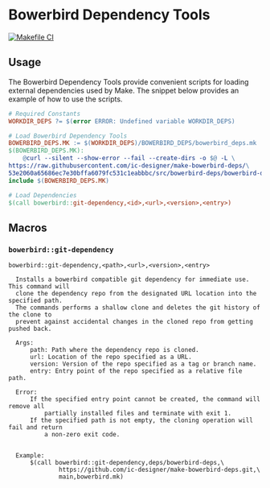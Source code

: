 # Bowerbird Dependency Tools

[![Makefile CI](https://github.com/ic-designer/make-bowerbird-deps/actions/workflows/makefile.yml/badge.svg)](https://github.com/ic-designer/make-bowerbird-deps/actions/workflows/makefile.yml)


## Usage

The Bowerbird Dependency Tools provide convenient scripts for loading external
dependencies used by Make. The snippet below provides an example of how to use the
scripts.

```makefile
# Required Constants
WORKDIR_DEPS ?= $(error ERROR: Undefined variable WORKDIR_DEPS)

# Load Bowerbird Dependency Tools
BOWERBIRD_DEPS.MK := $(WORKDIR_DEPS)/BOWERBIRD_DEPS/bowerbird_deps.mk
$(BOWERBIRD_DEPS.MK):
	@curl --silent --show-error --fail --create-dirs -o $@ -L \
https://raw.githubusercontent.com/ic-designer/make-bowerbird-deps/\
53e2060a65686ec7e30bffa6079fc531c1eabbbc/src/bowerbird-deps/bowerbird-deps.mk
include $(BOWERBIRD_DEPS.MK)

# Load Dependencies
$(call bowerbird::git-dependency,<id>,<url>,<version>,<entry>)
```

## Macros

### `bowerbird::git-dependency`

```
bowerbird::git-dependency,<path>,<url>,<version>,<entry>

  Installs a bowerbird compatible git dependency for immediate use. This command will
  clone the dependency repo from the designated URL location into the specified path.
  The commands performs a shallow clone and deletes the git history of the clone to
  prevent against accidental changes in the cloned repo from getting pushed back.

  Args:
      path: Path where the dependency repo is cloned.
      url: Location of the repo specified as a URL.
      version: Version of the repo specified as a tag or branch name.
      entry: Entry point of the repo specified as a relative file path.

  Error:
      If the specified entry point cannot be created, the command will remove all
          partially installed files and terminate with exit 1.
      If the specified path is not empty, the cloning operation will fail and return
          a non-zero exit code.


  Example:
      $(call bowerbird::git-dependency,deps/bowerbird-deps,\
              https://github.com/ic-designer/make-bowerbird-deps.git,\
              main,bowerbird.mk)
```
